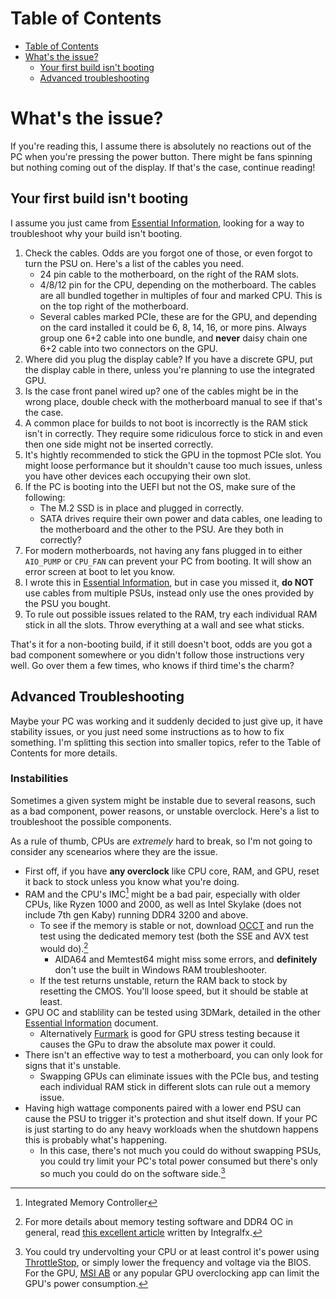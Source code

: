 # Table of Contents
- [Table of Contents](#table-of-contents)
- [What's the issue?](#whats-the-issue)
	- [Your first build isn't booting](#your-first-build-isnt-booting)
	- [Advanced troubleshooting](#advanced-troubleshooting)


# What's the issue?
If you're reading this, I assume there is absolutely no reactions out of the PC when you're pressing the power button. There might be fans spinning but nothing coming out of the display. If that's the case, continue reading!

## Your first build isn't booting
I assume you just came from [Essential Information](Essential%20Information.md), looking for a way to troubleshoot why your build isn't booting. 

1. Check the cables. Odds are you forgot one of those, or even forgot to turn the PSU on. Here's a list of the cables you need.
    - 24 pin cable to the motherboard, on the right of the RAM slots.
	- 4/8/12 pin for the CPU, depending on the motherboard. The cables are all bundled together in multiples of four and marked CPU. This is on the top right of the motherboard.
	- Several cables marked PCIe, these are for the GPU, and depending on the card installed it could be 6, 8, 14, 16, or more pins. Always group one 6+2 cable into one bundle, and **never** daisy chain one 6+2 cable into two connectors on the GPU.
2. Where did you plug the display cable? If you have a discrete GPU, put the display cable in there, unless you're planning to use the integrated GPU.
3. Is the case front panel wired up? one of the cables might be in the wrong place, double check with the motherboard manual to see if that's the case.
4. A common place for builds to not boot is incorrectly is the RAM stick isn't in correctly. They require some ridiculous force to stick in and even then one side might not be inserted correctly.
5. It's hightly recommended to stick the GPU in the topmost PCIe slot. You might loose performance but it shouldn't cause too much issues, unless you have other devices each occupying their own slot. 
6. If the PC is booting into the UEFI but not the OS, make sure of the following:
	- The M.2 SSD is in place and plugged in correctly.
	- SATA drives require their own power and data cables, one leading to the motherboard and the other to the PSU. Are they both in correctly?
7. For modern motherboards, not having any fans plugged in to either `AIO_PUMP` or `CPU_FAN` can prevent your PC from booting. It will show an error screen at boot to let you know.
8. I wrote this in [Essential Information](Essential%20Information), but in case you missed it, **do NOT** use cables from multiple PSUs, instead only use the ones provided by the PSU you bought. 
9. To rule out possible issues related to the RAM, try each individual RAM stick in all the slots. Throw everything at a wall and see what sticks.

That's it for a non-booting build, if it still doesn't boot, odds are you got a bad component somewhere or you didn't follow those instructions very well. Go over them a few times, who knows if third time's the charm?

## Advanced Troubleshooting
Maybe your PC was working and it suddenly decided to just give up, it have stability issues, or you just need some instructions as to how to fix something. I'm splitting this section into smaller topics, refer to the Table of Contents for more details.

### Instabilities
Sometimes a given system might be instable due to several reasons, such as a bad component, power reasons, or unstable overclock. Here's a list to troubleshoot the possible components. 

As a rule of thumb, CPUs are *extremely* hard to break, so I'm not going to consider any scenearios where they are the issue.

- First off, if you have **any overclock** like CPU core, RAM, and GPU, reset it back to stock unless you know what you're doing. 
- RAM and the CPU's IMC[^1] might be a bad pair, especially with older CPUs, like Ryzen 1000 and 2000, as well as Intel Skylake (does not include 7th gen Kaby) running DDR4 3200 and above.
	- To see if the memory is stable or not, download [OCCT](https://ocbase.com) and run the test using the dedicated memory test (both the SSE and AVX test would do).[^2]
		- AIDA64 and Memtest64 might miss some errors, and **definitely** don't use the built in Windows RAM troubleshooter.
	- If the test returns unstable, return the RAM back to stock by resetting the CMOS. You'll loose speed, but it should be stable at least.
- GPU OC and stablility can be tested using 3DMark, detailed in the other [Essential Information](Essential%20Information#tips) document.
	- Alternatively [Furmark](https://www.techpowerup.com/download/furmark/) is good for GPU stress testing because it causes the GPu to draw the absolute max power it could. 
- There isn't an effective way to test a motherboard, you can only look for signs that it's unstable.
	- Swapping GPUs can eliminate issues with the PCIe bus, and testing each individual RAM stick in different slots can rule out a memory issue.
- Having high wattage components paired with a lower end PSU can cause the PSU to trigger it's protection and shut itself down. If your PC is just starting to do any heavy workloads when the shutdown happens this is probably what's happening.
	- In this case, there's not much you could do without swapping PSUs, you could try limit your PC's total power consumed but there's only so much you could do on the software side.[^3]

[^1]: Integrated Memory Controller
[^2]: For more details about memory testing software and DDR4 OC in general, read [this excellent article](https://github.com/integralfx/MemTestHelper/blob/oc-guide/DDR4%20OC%20Guide.md#memory-testing-software) written by Integralfx.
[^3]: You could try undervolting your CPU or at least control it's power using [ThrottleStop](https://www.techpowerup.com/download/techpowerup-throttlestop), or simply lower the frequency and voltage via the BIOS. For the GPU, [MSI AB](https://msi.com/Landing/afterburner) or any popular GPU overclocking app can limit the GPU's power consumption.
